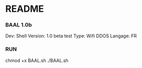 # README #

### BAAL 1.0b ###
Dev: Shell
Version: 1.0 beta test
Type: Wifi DDOS
Langage: FR

### RUN ###

chmod +x BAAL.sh
./BAAL.sh